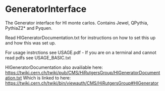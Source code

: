 # GeneratorInterface


The Generator interface for HI monte carlos. Contains Jewel, QPythia, PythiaZ2* and Pyquen.  

Read HIGeneratorDocumentation.txt for instructions on how to set this up and how this was set up.   
  
For usage instrctions see USAGE.pdf - If you are on a terminal and cannot read pdfs see USAGE_BASIC.txt
  
HIGeneratorDocumentation also availiable here:  
 https://twiki.cern.ch/twiki/pub/CMS/HiRutgersGroup/HIGeneratorDocumentation.txt 
Which is linked to here: https://twiki.cern.ch/twiki/bin/viewauth/CMS/HiRutgersGroup#HIGenerator  

